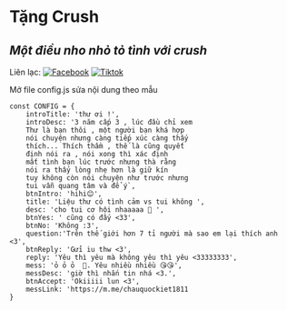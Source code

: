 # Tặng Crush
## _Một điều nho nhỏ tỏ tình với crush_

Liên lạc: 
[![Facebook](https://i.imgur.com/GRqy96ts.jpg)](https://www.facebook.com/nam.nodemy)
[![Tiktok](https://i.imgur.com/Nbfl1E7t.jpg)](https://www.tiktok.com/@manindev)

Mở file config.js sửa nội dung theo mẫu
```
const CONFIG = {
    introTitle: 'thư ơi !',
    introDesc: '3 năm cấp 3 , lúc đầu chỉ xem 
    Thư là bạn thôi , một người bạn khá hợp 
    nói chuyện nhưng càng tiếp xúc càng thấy
    thích... Thích thầm , thế là cũng quyết 
    định nói ra , nói xong thì xác định 
    mất tình bạn lúc trước nhưng thà rằng
    nói ra thấy lòng nhẹ hơn là giữ kín
    tuy không còn nói chuyện như trước nhưng
    tui vẫn quang tâm và để ý`,
    btnIntro: 'hihi😊',
    title: 'Liệu thư có tình cảm vs tui không ',
    desc: 'cho tui cơ hội nhaaaaa 🥰 ',
    btnYes: ' cũng có đấy <33',
    btnNo: 'Không :3',
    question:'Trên thế giới hơn 7 tỉ người mà sao em lại thích anh <3',
    btnReply: 'Gửi iu thw <3',
    reply: 'Yêu thì yêu mà không yêu thì yêu <33333333',
    mess: 'ỏ ỏ ỏ  🥰. Yêu nhiều nhiều 😘😘',
    messDesc: 'giờ thì nhắn tin nhá <3.',
    btnAccept: 'Okiiiii lun <3',
    messLink: 'https://m.me/chauquockiet1811
}
